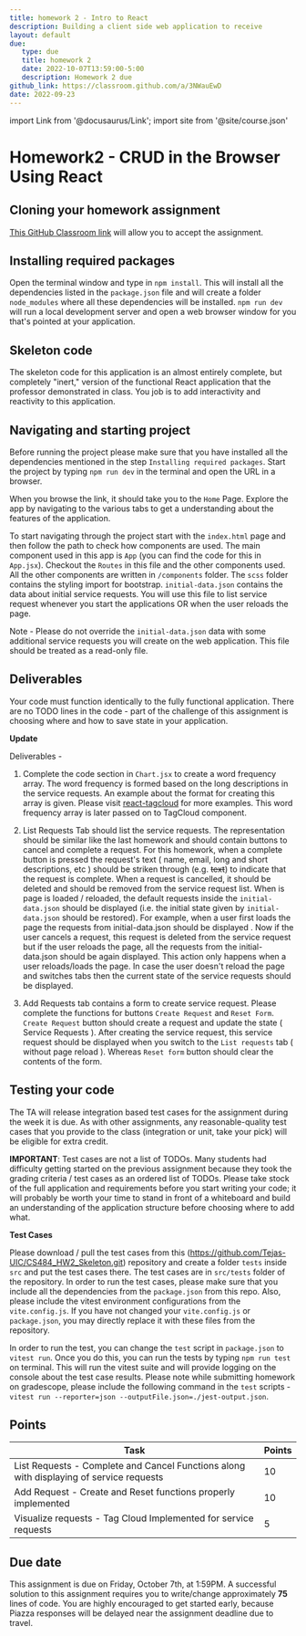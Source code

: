 ```yaml
---
title: homework 2 - Intro to React
description: Building a client side web application to receive 
layout: default
due:
   type: due
   title: homework 2
   date: 2022-10-07T13:59:00-5:00
   description: Homework 2 due
github_link: https://classroom.github.com/a/3NWauEwD
date: 2022-09-23
---
```

import Link from '@docusaurus/Link';
import site from '@site/course.json'

# Homework2 - CRUD in the Browser Using React


## Cloning your homework assignment

[This GitHub Classroom link](https://classroom.github.com/a/3NWauEwD) will allow you to accept the assignment.


## Installing required packages

Open the terminal window and type in `npm install`. This will install all the dependencies listed in the `package.json` file and will create a folder `node_modules` where all these dependencies will be installed. `npm run dev` will run a local development server and open a web browser window for you that's pointed at your application.

## Skeleton code

The skeleton code for this application is an almost entirely complete, but completely "inert," version of the functional React application that the professor demonstrated in class. You job is to add interactivity and reactivity to this application.

## Navigating and starting project

Before running the project please make sure that you have installed all the dependencies mentioned in the step `Installing required packages`. Start the project by typing `npm run dev` in the terminal and open the URL in a browser. 

When you browse the link, it should take you to the `Home` Page. Explore the app by navigating to the various tabs to get a understanding about the features of the application. 

To start navigating through the project start with the `index.html` page and then follow the path to check how components are used. The main component used in this app is `App` (you can find the code for this in `App.jsx`). Checkout the `Routes` in this file and the other components used. All the other components are written in `/components` folder. The `scss` folder contains the styling import for bootstrap. `initial-data.json` contains the data about initial service requests. You will use this file to list service request whenever you start the applications OR when the user reloads the page. 

Note - Please do not override the `initial-data.json` data with some additional service requests you will create on the web application. This file should be treated as a read-only file.

## Deliverables

Your code must function identically to the fully functional application. There are no TODO lines in the code - part of the challenge of this assignment is choosing where and how to save state in your application.

**Update** 

Deliverables - 

1. Complete the code section in `Chart.jsx` to create a word frequency array. The word frequency is formed based on the long descriptions in the service requests.
An example about the format for creating this array is given. Please visit [react-tagcloud](https://www.npmjs.com/package/react-tagcloud) for more examples. This word frequency array is later passed on to TagCloud component. 

2. List Requests Tab should list the service requests. The representation should be similar like the last homework and should contain buttons to cancel and complete a request. For this homework, when a complete button is pressed the request's text ( name, email, long and short descriptions, etc ) should be striken through (e.g. ~~text~~) to indicate that the request is complete. 
When a request is cancelled, it should be deleted and should be removed from the service request list. 
When is page is loaded / reloaded, the default requests inside the `initial-data.json` should be displayed (i.e. the initial state given by `initial-data.json` should be restored). For example, when a user first loads the page the requests from initial-data.json should be displayed . Now if the user cancels a request, this request is deleted from the service request but if the user reloads the page, all
the requests from the initial-data.json should be again displayed. This action only happens when a user reloads/loads the page. In case the user doesn't reload the page and switches tabs then the current state of the service requests should be displayed. 

3. Add Requests tab contains a form to create service request. Please complete the functions for buttons `Create Request` and `Reset Form`. `Create Request` button should create a request and update the state ( Service Requests ). After creating the service request, this service request should be displayed when you switch to the `List requests` tab ( without page reload ). Whereas `Reset form` button should clear the contents of the form.

## Testing your code

The TA will release integration based test cases for the assignment during the week it is due. As with other assignments, any reasonable-quality test cases that you provide to the class (integration or unit, take your pick) will be eligible for extra credit.

**IMPORTANT**: Test cases are not a list of TODOs. Many students had difficulty getting started on the previous assignment because they took the grading criteria / test cases as an ordered list of TODOs. Please take stock of the full application and requirements before you start writing your code; it will probably be worth your time to stand in front of a whiteboard and build an understanding of the application structure before choosing where to add what.

**Test Cases**

Please download / pull the test cases from this (https://github.com/Tejas-UIC/CS484_HW2_Skeleton.git) repository and create a folder `tests` inside `src` and put the test cases there. The test cases are in `src/tests` folder of the repository. In order to run the test cases, please make sure that you include all the dependencies from the `package.json` from this repo. Also, please include the vitest environment configurations from the `vite.config.js`. If you have not changed your `vite.config.js` or `package.json`, you may directly replace it with these files from the repository. 

In order to run the test, you can change the `test` script in `package.json` to `vitest run`. Once you do this, you can run the tests by typing `npm run test` on terminal. This will run the vitest suite and will provide logging on the console about the test case results. Please note while submitting homework on gradescope, please include the following command in the `test` scripts - `vitest run --reporter=json --outputFile.json=./jest-output.json`. 

## Points 


| Task | Points   |
| ---- | ----------------   |
| List Requests - Complete and Cancel Functions along with displaying of service requests     | 10   |
| Add Request - Create and Reset functions properly implemented | 10 |
| Visualize requests - Tag Cloud Implemented for service requests | 5 |


## Due date

This assignment is due on Friday, October 7th, at 1:59PM. A successful solution to this assignment requires you to write/change approximately **75** lines of code. You are highly encouraged to get started early, because Piazza responses will be delayed near the assignment deadline due to travel.